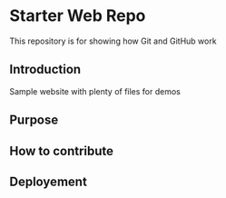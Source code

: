 # Starter Web Repo

This repository is for showing how Git and GitHub work

## Introduction

Sample website with plenty of files for demos

## Purpose

## How to contribute

## Deployement